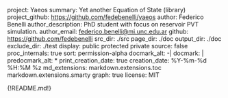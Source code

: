 project: Yaeos
summary: Yet another Equation of State (library)
project_github: https://github.com/fedebenelli/yaeos
author: Federico Benelli
author_description: PhD student with focus on reservoir PVT simulation.
author_email: federico.benelli@mi.unc.edu.ar
github: https://github.com/fedebenelli
src_dir: ./src
page_dir: ./doc
output_dir: ./doc
exclude_dir: ./test
display: public
         protected
         private
source: false
proc_internals: true
sort: permission-alpha
docmark_alt: -|
docmark: |
predocmark_alt: *
print_creation_date: true
creation_date: %Y-%m-%d %H:%M %z
md_extensions: markdown.extensions.toc
               markdown.extensions.smarty
graph: true
license: MIT

{!README.md!}
